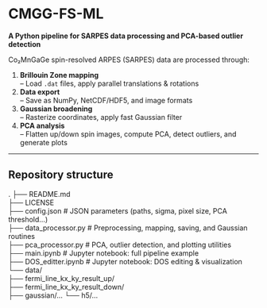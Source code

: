 # CMGG-FS-ML

**A Python pipeline for SARPES data processing and PCA-based outlier detection**

Co₂MnGaGe spin-resolved ARPES (SARPES) data are processed through:

1. **Brillouin Zone mapping**  
   – Load `.dat` files, apply parallel translations & rotations  
2. **Data export**  
   – Save as NumPy, NetCDF/HDF5, and image formats  
3. **Gaussian broadening**  
   – Rasterize coordinates, apply fast Gaussian filter  
4. **PCA analysis**  
   – Flatten up/down spin images, compute PCA, detect outliers, and generate plots  

---

## Repository structure  
. ├── README.md   
  ├── LICENSE  
  ├── config.json # JSON parameters (paths, sigma, pixel size, PCA threshold…)   
  ├── data_processor.py # Preprocessing, mapping, saving, and Gaussian routines   
  ├── pca_processor.py # PCA, outlier detection, and plotting utilities   
  ├── main.ipynb # Jupyter notebook: full pipeline example   
  ├── DOS_editter.ipynb # Jupyter notebook: DOS editing & visualization   
  └── data/   
       ├── fermi_line_kx_ky_result_up/   
       ├── fermi_line_kx_ky_result_down/   
       ├── gaussian/… └── h5/…  
